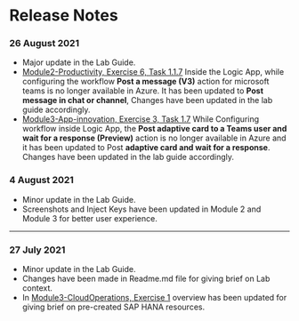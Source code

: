 # Release Notes

### 26 August 2021
  - Major update in the Lab Guide.
  - [Module2-Productivity, Exercise 6, Task 1.1.7](https://github.com/CloudLabsAI-Azure/AVW-SAP-on-Azure/blob/main/Module2-Productivity/1.md) Inside the Logic App, while configuring the workflow **Post a message (V3)** action for microsoft teams is no longer available in Azure. It has been updated to **Post message in chat or channel**, Changes have been updated in the lab guide accordingly.
  - [Module3-App-innovation, Exercise 3, Task 1.7](https://github.com/CloudLabsAI-Azure/AVW-SAP-on-Azure/blob/main/Module3-App-innovation/3.md) While Configuring workflow inside Logic App, the **Post adaptive card to a Teams user and wait for a response (Preview)** action is no longer available in Azure and it has been updated to Post **adaptive card and wait for a response**. Changes have been updated in the lab guide accordingly.

### 4 August 2021
  - Minor update in the Lab Guide.
  - Screenshots and Inject Keys have been updated in Module 2 and Module 3 for better user experience.

------------------

### 27 July 2021
  - Minor update in the Lab Guide.
  - Changes have been made in Readme.md file for giving brief on Lab context.
  - In [Module3-CloudOperations, Exercise 1](https://github.com/CloudLabsAI-Azure/AIW-SAP-on-Azure/blob/main/Module3-CloudOperations/1.md) overview has been updated for giving brief on pre-created SAP HANA resources.

